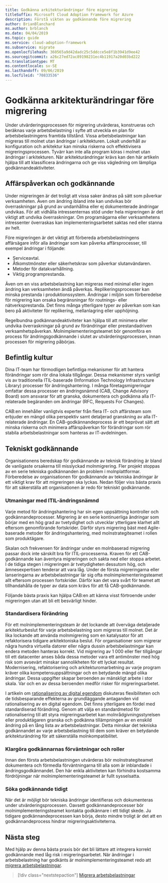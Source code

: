 ```yaml
---
title: Godkänna arkitekturändringar före migrering
titleSuffix: Microsoft Cloud Adoption Framework for Azure
description: Förstå vikten av godkännande före migrering
author: BrianBlanchard
ms.author: brblanch
ms.date: 04/04/2019
ms.topic: guide
ms.service: cloud-adoption-framework
ms.subservice: migrate
ms.openlocfilehash: 360565a9d42dadc25c5ddcce5e8f1b3941d9ee42
ms.sourcegitcommit: a26c27ed72ac89198231ec4b11917a20d03bd222
ms.translationtype: MT
ms.contentlocale: sv-SE
ms.lasthandoff: 09/06/2019
ms.locfileid: "70833536"
---
```

# <a name="approve-architecture-changes-before-migration"></a>Godkänna arkitekturändringar före migrering

Under utvärderingsprocessen för migrering utvärderas, konstrueras och beräknas varje arbetsbelastning i syfte att utveckla en plan för arbetsbelastningens framtida tillstånd. Vissa arbetsbelastningar kan migreras till molnet utan ändringar i arkitekturen. Lokalt underhåll av konfiguration och arkitektur kan minska riskerna och effektivisera migreringsprocessen. Tyvärr kan inte alla program köras i molnet utan ändringar i arkitekturen. När arkitekturändringar krävs kan den här artikeln hjälpa till att klassificera ändringarna och ge viss vägledning om lämpliga godkännandeaktiviteter.

## <a name="business-impact-and-approval"></a>Affärspåverkan och godkännande

Under migreringen är det troligt att vissa saker ändras på sätt som påverkar verksamheten. Även om ändring ibland inte kan undvikas bör överraskningar på grund av undanhållna eller ej dokumenterade ändringar undvikas. För att vidhålla intressenternas stöd under hela migreringen är det viktigt att undvika överraskningar. Om programägarna eller verksamhetens intressenter överraskas kan implementeringsarbetet saktas ned eller stanna av helt.

Före migreringen är det viktigt att förbereda arbetsbelastningens affärsägare inför alla ändringar som kan påverka affärsprocesser, till exempel ändringar i följande:

- Serviceavtal.
- Åtkomstmönster eller säkerhetskrav som påverkar slutanvändaren.
- Metoder för datakvarhållning.
- Viktig programprestanda.

Även om en viss arbetsbelastning kan migreras med minimal eller ingen ändring kan verksamheten ändå påverkas. Replikeringsprocesser kan minska prestanda i produktionssystem. Ändringar i miljön som förberedelse för migrering kan orsaka begränsningar för routnings- eller nätverksprestanda. Det finns många ytterligare typer av påverkan som kan bero på aktiviteter för replikering, mellanlagring eller upphöjning.

Regelbundna godkännandeaktiviteter kan hjälpa till att minimera eller undvika överraskningar på grund av förändringar eller prestandadriven verksamhetspåverkan. Molnimplementeringsteamet bör genomföra en process för ändringsgodkännande i slutet av utvärderingsprocessen, innan processen för migrering påbörjas.

## <a name="existing-culture"></a>Befintlig kultur

Dina IT-team har förmodligen befintliga mekanismer för att hantera förändringar som rör dina lokala tillgångar. Dessa mekanismer styrs vanligt vis av traditionella ITIL-baserade (Information Technology Infrastructure Library) processer för ändringshantering. I många företagsmigreringar omfattar dessa processer en ändringsnämnd (CAB, Change Advisory Board) som ansvarar för att granska, dokumentera och godkänna alla IT-relaterade begäranden om ändringar (RFC, Requests For Changes).

CAB:en innehåller vanligtvis experter från flera IT- och affärsteam som erbjuder en mängd olika perspektiv samt detaljerad granskning av alla IT-relaterade ändringar. En CAB-godkännandeprocess är ett beprövat sätt att minska riskerna och minimera affärspåverkan för förändringar som rör stabila arbetsbelastningar som hanteras av IT-avdelningen.

## <a name="technical-approval"></a>Tekniskt godkännande

Organisationens beredskap för godkännande av teknisk förändring är bland de vanligaste orsakerna till misslyckad molnmigrering. Fler projekt stoppas av en serie tekniska godkännanden än problem i molnplattformar. Förberedelse av organisationen för godkännande av tekniska ändringar är ett viktigt krav för att migreringen ska lyckas. Nedan följer viss bästa praxis för att säkerställa att organisationen är redo för tekniskt godkännande.

### <a name="itil-change-advisory-board-challenges"></a>Utmaningar med ITIL-ändringsnämnd

Varje metod för ändringshantering har sin egen uppsättning kontroller och godkännandeprocesser. Migrering är en serie kontinuerliga ändringar som börjar med en hög grad av tvetydighet och utvecklar ytterligare klarhet allt eftersom genomförande fortskrider. Därför styrs migrering bäst med Agile-baserade metoder för ändringshantering, med molnstrategiteamet i rollen som produktägare.

Skalan och frekvensen för ändringar under en molnbaserad migrering passar dock inte särskilt bra för ITIL-processerna. Kraven för ett CAB-godkännande kan äventyra migreringen och sakta ned eller stoppa arbetet. I de tidiga stegen i migreringen är tvetydigheten dessutom hög, och ämnesexpertisen tenderar att vara låg. Under de första migreringarna eller lanseringarna av arbetsbelastningar lär sig ofta molnimplementeringsteamet allt eftersom processen fortskrider. Därför kan det vara svårt för teamet att tillhandahålla de typer av data som krävs för att få CAB-godkännande.

Följande bästa praxis kan hjälpa CAB:en att känna visst förtroende under migreringen utan att bli ett besvärligt hinder.

### <a name="standardize-change"></a>Standardisera förändring

För ett molnimplementeringsteam är det lockande att överväga detaljerade arkitekturbeslut för varje arbetsbelastning som migreras till molnet. Det är lika lockande att använda molnmigrering som en katalysator för att refaktorisera tidigare arkitektoniska beslut. För organisationer som migrerar några hundra virtuella datorer eller några dussin arbetsbelastningar kan endera metoden hanteras korrekt. Vid migrering av 1 000 eller fler tillgångar till ett datacenter anses båda dessa metoder vara ett antimönster med hög risk som avsevärt minskar sannolikheten för ett lyckat resultat. Modernisering, refaktorisering och arkitekturomarbetning av varje program kräver olika kompetensuppsättningar och en betydande mängd olika ändringar. Dessa uppgifter skapar beroenden av mänskligt arbete i stor skala. Var och en av dessa beroenden medför risker för migreringsarbetet.

I artikeln om [rationalisering av digital egendom](../../../digital-estate/rationalize.md) diskuteras flexibiliteten och de tidsbesparande effekterna av grundläggande antaganden vid rationalisering av en digital egendom. Det finns ytterligare en fördel med standardiserad förändring. Genom att välja en standardmetod för rationalisering till att styra migreringsarbetet kan molnrådgivningsstyrelsen eller produktägaren granska och godkänna tillämpningen av en enskild ändring på en lång lista av arbetsbelastningar. Detta minskar det tekniska godkännandet av varje arbetsbelastning till dem som kräver en betydande arkitekturändring för att säkerställa molnkompatibilitet.

### <a name="clarify-expectations-and-roles-of-approvers"></a>Klargöra godkännarnas förväntningar och roller

Innan den första arbetsbelastningen utvärderas bör molnstrategiteamet dokumentera och förmedla förväntningarna till alla som är inblandade i ändringsgodkännandet. Den här enkla aktiviteten kan förhindra kostsamma fördröjningar när molnimplementeringsteamet är fullt sysselsatta.

### <a name="seek-approval-early"></a>Söka godkännande tidigt

När det är möjligt bör tekniska ändringar identifieras och dokumenteras under utvärderingsprocessen. Oavsett godkännandeprocesser bör molnimplementeringsteamet kontakta godkännare i ett tidigt skede. Ju tidigare godkännandeprocessen kan börja, desto mindre troligt är det att en godkännandeprocess hindrar migreringsaktiviteterna.

## <a name="next-steps"></a>Nästa steg

Med hjälp av denna bästa praxis bör det bli lättare att integrera korrekt godkännande med låg risk i migreringsarbetet. När ändringar i arbetsbelastning har godkänts är molnimplementeringsteamet redo att [migrera arbetsbelastningar](../migrate/index.md).

> [!div class="nextstepaction"]
> [Migrera arbetsbelastningar](../migrate/index.md)
